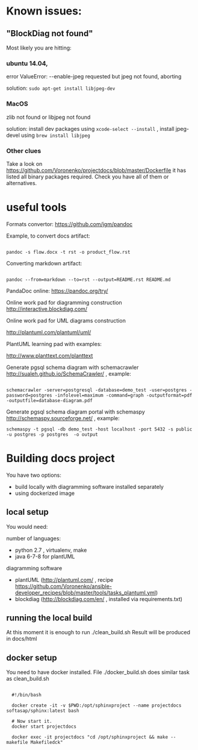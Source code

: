 Known issues:
=============

## "BlockDiag not found"

Most likely you are hitting:

### ubuntu 14.04, 

error  ValueError: --enable-jpeg requested but jpeg not found, aborting

solution: `sudo apt-get install libjpeg-dev`


### MacOS

zlib not found or libjpeg not found

solution: install dev packages using `xcode-select --install`  ,
install jpeg-devel using `brew install libjpeg`

### Other clues

Take a look on  https://github.com/Voronenko/projectdocs/blob/master/Dockerfile
it has listed all binary packages required. Check you have all of them or alternatives.


useful tools 
============

Formats convertor:  https://github.com/jgm/pandoc

Example, to convert docs artifact:

```

pandoc -s flow.docx -t rst -o product_flow.rst

```

Converting markdown artifact:

```

pandoc --from=markdown --to=rst --output=README.rst README.md

```

PandaDoc online:  https://pandoc.org/try/

Online work pad for diagramming construction
http://interactive.blockdiag.com/

Online work pad for UML diagrams construction

http://plantuml.com/plantuml/uml/

PlantUML learning pad with examples: 

http://www.planttext.com/planttext


Generate pgsql schema diagram with schemacrawler  http://sualeh.github.io/SchemaCrawler/ , example:

```

schemacrawler -server=postgresql -database=demo_test -user=postgres -password=postgres -infolevel=maximum -command=graph -outputformat=pdf -outputfile=database-diagram.pdf

```

Generate pgsql schema diagram portal with schemaspy http://schemaspy.sourceforge.net/ , example:

```
schemaspy -t pgsql -db demo_test -host localhost -port 5432 -s public -u postgres -p postgres  -o output
```



Building docs project
=====================

You have two options:

- build locally with diagramming software installed separately
- using dockerized image

local setup
-----------

You would need:

number of languages:

- python 2.7 , virtualenv, make
- java 6-7-8 for plantUML


diagramming software

- plantUML (http://plantuml.com/ , recipe https://github.com/Voronenko/ansible-developer_recipes/blob/master/tools/tasks_plantuml.yml)
- blockdiag (http://blockdiag.com/en/ , installed via requirements.txt)


running the local build
-----------------------

At this moment it is enough to run ./clean_build.sh
Result will be produced in docs/html



docker setup
------------

You need to have docker installed. File ./docker_build.sh does similar task as clean_build.sh

```

  #!/bin/bash

  docker create -it -v $PWD:/opt/sphinxproject --name projectdocs softasap/sphinx:latest bash

  # Now start it.
  docker start projectdocs

  docker exec -it projectdocs "cd /opt/sphinxproject && make --makefile Makefiledck"
```
